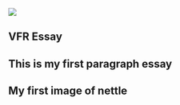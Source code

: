 [![](https://v3.juncture-digital.org/images/wb.svg)](https://v3.juncture-digital.org/wb)

## VFR Essay

## This is my first paragraph essay

## My first image of nettle
<param ve-image 
url="https://upload.wikimedia.org/wikipedia/commons/2/27/Urtica_dioica_%28Urticaceae%29.jpg">
